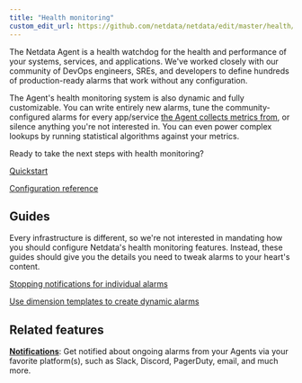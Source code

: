 ```yaml
---
title: "Health monitoring"
custom_edit_url: https://github.com/netdata/netdata/edit/master/health/README.md
---
```




The Netdata Agent is a health watchdog for the health and performance of your systems, services, and applications. We've
worked closely with our community of DevOps engineers, SREs, and developers to define hundreds of production-ready
alarms that work without any configuration.

The Agent's health monitoring system is also dynamic and fully customizable. You can write entirely new alarms, tune the
community-configured alarms for every app/service [the Agent collects metrics from](/docs/agent/collectors/collectors), or
silence anything you're not interested in. You can even power complex lookups by running statistical algorithms against
your metrics.

Ready to take the next steps with health monitoring?

[Quickstart](/docs/agent/health/quickstart)

[Configuration reference](/docs/agent/health/reference)

## Guides

Every infrastructure is different, so we're not interested in mandating how you should configure Netdata's health
monitoring features. Instead, these guides should give you the details you need to tweak alarms to your heart's
content.

[Stopping notifications for individual alarms](/guides/monitor/stop-notifications-alarms)

[Use dimension templates to create dynamic alarms](/guides/monitor/dimension-templates)

## Related features

**[Notifications](/docs/agent/health/notifications)**: Get notified about ongoing alarms from your Agents via your
favorite platform(s), such as Slack, Discord, PagerDuty, email, and much more.


